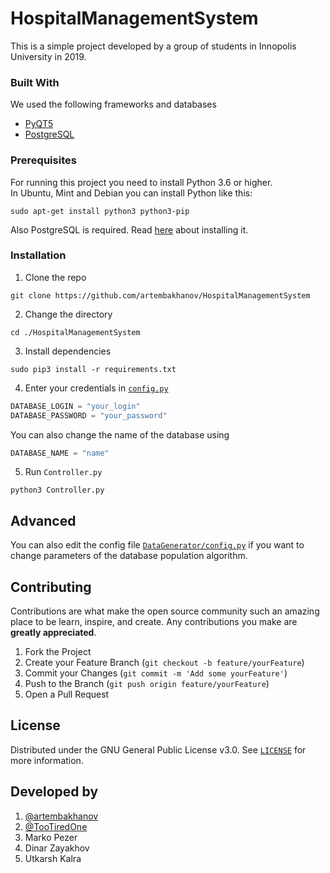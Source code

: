 # HospitalManagementSystem
This is a simple project developed by a group of students in Innopolis University in 2019.

### Built With
We used the following frameworks and databases
* [PyQT5](https://www.riverbankcomputing.com/software/pyqt/intro)
* [PostgreSQL](https://www.postgresql.org/)
 
 ### Prerequisites

For running this project you need to install Python 3.6 or higher. <br>
In Ubuntu, Mint and Debian you can install Python like this:
```shell script
sudo apt-get install python3 python3-pip
```
Also PostgreSQL is required. Read [here](https://www.postgresql.org/download/) about installing it.
### Installation
1. Clone the repo
```shell script
git clone https://github.com/artembakhanov/HospitalManagementSystem
```
2. Change the directory
```shell script
cd ./HospitalManagementSystem
```
3. Install dependencies
```shell script
sudo pip3 install -r requirements.txt
```
4. Enter your credentials in [`config.py`](config.py)
```python
DATABASE_LOGIN = "your_login"
DATABASE_PASSWORD = "your_password"
```
You can also change the name of the database using
```python
DATABASE_NAME = "name"
```
5. Run `Controller.py`
```shell script
python3 Controller.py
```

## Advanced
You can also edit the config file [`DataGenerator/config.py`](DataGenerator/config.py) if you want to change parameters of the database population algorithm.

## Contributing

Contributions are what make the open source community such an amazing place to be learn, inspire, and create. Any contributions you make are **greatly appreciated**.

1. Fork the Project
2. Create your Feature Branch (`git checkout -b feature/yourFeature`)
3. Commit your Changes (`git commit -m 'Add some yourFeature'`)
4. Push to the Branch (`git push origin feature/yourFeature`)
5. Open a Pull Request

## License

Distributed under the GNU General Public License v3.0. See [`LICENSE`](LICENSE) for more information.

## Developed by

1. [@artembakhanov](https://github.com/artembakhanov)
2. [@TooTiredOne](https://github.com/TooTiredOne)
3. Marko Pezer
4. Dinar Zayakhov
5. Utkarsh Kalra
